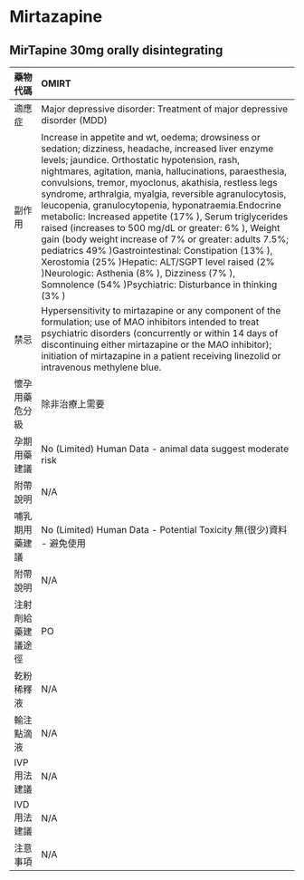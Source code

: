 # Mirtazapine

## MirTapine 30mg orally disintegrating

| 藥物代碼           | OMIRT                                                                                                                                                                                                                                                                                                                                                                                                                                                                                                                                                                                                                                                                                                                                                                                            |
|:-------------------|:-------------------------------------------------------------------------------------------------------------------------------------------------------------------------------------------------------------------------------------------------------------------------------------------------------------------------------------------------------------------------------------------------------------------------------------------------------------------------------------------------------------------------------------------------------------------------------------------------------------------------------------------------------------------------------------------------------------------------------------------------------------------------------------------------|
| 適應症             | Major depressive disorder: Treatment of major depressive disorder (MDD)                                                                                                                                                                                                                                                                                                                                                                                                                                                                                                                                                                                                                                                                                                                          |
| 副作用             | Increase in appetite and wt, oedema; drowsiness or sedation; dizziness, headache, increased liver enzyme levels; jaundice. Orthostatic hypotension, rash, nightmares, agitation, mania, hallucinations, paraesthesia, convulsions, tremor, myoclonus, akathisia, restless legs syndrome, arthralgia, myalgia, reversible agranulocytosis, leucopenia, granulocytopenia, hyponatraemia.Endocrine metabolic: Increased appetite (17% ), Serum triglycerides raised (increases to 500 mg/dL or greater: 6% ), Weight gain (body weight increase of 7% or greater: adults 7.5%; pediatrics 49% )Gastrointestinal: Constipation (13% ), Xerostomia (25% )Hepatic: ALT/SGPT level raised (2% )Neurologic: Asthenia (8% ), Dizziness (7% ), Somnolence (54% )Psychiatric: Disturbance in thinking (3% ) |
| 禁忌               | Hypersensitivity to mirtazapine or any component of the formulation; use of MAO inhibitors intended to treat psychiatric disorders (concurrently or within 14 days of discontinuing either mirtazapine or the MAO inhibitor); initiation of mirtazapine in a patient receiving linezolid or intravenous methylene blue.                                                                                                                                                                                                                                                                                                                                                                                                                                                                          |
| 懷孕用藥危分級     | 除非治療上需要                                                                                                                                                                                                                                                                                                                                                                                                                                                                                                                                                                                                                                                                                                                                                                                   |
| 孕期用藥建議       | No (Limited) Human Data - animal data suggest moderate risk                                                                                                                                                                                                                                                                                                                                                                                                                                                                                                                                                                                                                                                                                                                                      |
| 附帶說明           | N/A                                                                                                                                                                                                                                                                                                                                                                                                                                                                                                                                                                                                                                                                                                                                                                                              |
| 哺乳期用藥建議     | No (Limited) Human Data - Potential Toxicity 無(很少)資料 - 避免使用                                                                                                                                                                                                                                                                                                                                                                                                                                                                                                                                                                                                                                                                                                                             |
| 附帶說明           | N/A                                                                                                                                                                                                                                                                                                                                                                                                                                                                                                                                                                                                                                                                                                                                                                                              |
| 注射劑給藥建議途徑 | PO                                                                                                                                                                                                                                                                                                                                                                                                                                                                                                                                                                                                                                                                                                                                                                                               |
| 乾粉稀釋液         | N/A                                                                                                                                                                                                                                                                                                                                                                                                                                                                                                                                                                                                                                                                                                                                                                                              |
| 輸注點滴液         | N/A                                                                                                                                                                                                                                                                                                                                                                                                                                                                                                                                                                                                                                                                                                                                                                                              |
| IVP 用法建議       | N/A                                                                                                                                                                                                                                                                                                                                                                                                                                                                                                                                                                                                                                                                                                                                                                                              |
| IVD 用法建議       | N/A                                                                                                                                                                                                                                                                                                                                                                                                                                                                                                                                                                                                                                                                                                                                                                                              |
| 注意事項           | N/A                                                                                                                                                                                                                                                                                                                                                                                                                                                                                                                                                                                                                                                                                                                                                                                              |

